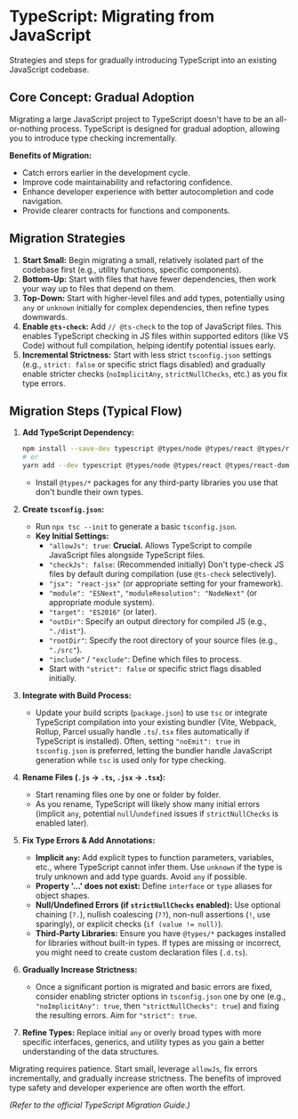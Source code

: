 # TypeScript: Migrating from JavaScript

Strategies and steps for gradually introducing TypeScript into an existing JavaScript codebase.

## Core Concept: Gradual Adoption

Migrating a large JavaScript project to TypeScript doesn't have to be an all-or-nothing process. TypeScript is designed for gradual adoption, allowing you to introduce type checking incrementally.

**Benefits of Migration:**

*   Catch errors earlier in the development cycle.
*   Improve code maintainability and refactoring confidence.
*   Enhance developer experience with better autocompletion and code navigation.
*   Provide clearer contracts for functions and components.

## Migration Strategies

1.  **Start Small:** Begin migrating a small, relatively isolated part of the codebase first (e.g., utility functions, specific components).
2.  **Bottom-Up:** Start with files that have fewer dependencies, then work your way up to files that depend on them.
3.  **Top-Down:** Start with higher-level files and add types, potentially using `any` or `unknown` initially for complex dependencies, then refine types downwards.
4.  **Enable `@ts-check`:** Add `// @ts-check` to the top of JavaScript files. This enables TypeScript checking in JS files within supported editors (like VS Code) without full compilation, helping identify potential issues early.
5.  **Incremental Strictness:** Start with less strict `tsconfig.json` settings (e.g., `strict: false` or specific strict flags disabled) and gradually enable stricter checks (`noImplicitAny`, `strictNullChecks`, etc.) as you fix type errors.

## Migration Steps (Typical Flow)

1.  **Add TypeScript Dependency:**
    ```bash
    npm install --save-dev typescript @types/node @types/react @types/react-dom # Add framework/node types
    # or
    yarn add --dev typescript @types/node @types/react @types/react-dom
    ```
    *   Install `@types/*` packages for any third-party libraries you use that don't bundle their own types.

2.  **Create `tsconfig.json`:**
    *   Run `npx tsc --init` to generate a basic `tsconfig.json`.
    *   **Key Initial Settings:**
        *   `"allowJs": true`: **Crucial.** Allows TypeScript to compile JavaScript files alongside TypeScript files.
        *   `"checkJs": false`: (Recommended initially) Don't type-check JS files by default during compilation (use `@ts-check` selectively).
        *   `"jsx": "react-jsx"` (or appropriate setting for your framework).
        *   `"module": "ESNext"`, `"moduleResolution": "NodeNext"` (or appropriate module system).
        *   `"target": "ES2016"` (or later).
        *   `"outDir"`: Specify an output directory for compiled JS (e.g., `"./dist"`).
        *   `"rootDir"`: Specify the root directory of your source files (e.g., `"./src"`).
        *   `"include"` / `"exclude"`: Define which files to process.
        *   Start with `"strict": false` or specific strict flags disabled initially.

3.  **Integrate with Build Process:**
    *   Update your build scripts (`package.json`) to use `tsc` or integrate TypeScript compilation into your existing bundler (Vite, Webpack, Rollup, Parcel usually handle `.ts`/`.tsx` files automatically if TypeScript is installed). Often, setting `"noEmit": true` in `tsconfig.json` is preferred, letting the bundler handle JavaScript generation while `tsc` is used only for type checking.

4.  **Rename Files (`.js` -> `.ts`, `.jsx` -> `.tsx`):**
    *   Start renaming files one by one or folder by folder.
    *   As you rename, TypeScript will likely show many initial errors (implicit `any`, potential `null`/`undefined` issues if `strictNullChecks` is enabled later).

5.  **Fix Type Errors & Add Annotations:**
    *   **Implicit `any`:** Add explicit types to function parameters, variables, etc., where TypeScript cannot infer them. Use `unknown` if the type is truly unknown and add type guards. Avoid `any` if possible.
    *   **Property '...' does not exist:** Define `interface` or `type` aliases for object shapes.
    *   **Null/Undefined Errors (if `strictNullChecks` enabled):** Use optional chaining (`?.`), nullish coalescing (`??`), non-null assertions (`!`, use sparingly), or explicit checks (`if (value != null)`).
    *   **Third-Party Libraries:** Ensure you have `@types/*` packages installed for libraries without built-in types. If types are missing or incorrect, you might need to create custom declaration files (`.d.ts`).

6.  **Gradually Increase Strictness:**
    *   Once a significant portion is migrated and basic errors are fixed, consider enabling stricter options in `tsconfig.json` one by one (e.g., `"noImplicitAny": true`, then `"strictNullChecks": true`) and fixing the resulting errors. Aim for `"strict": true`.

7.  **Refine Types:** Replace initial `any` or overly broad types with more specific interfaces, generics, and utility types as you gain a better understanding of the data structures.

Migrating requires patience. Start small, leverage `allowJs`, fix errors incrementally, and gradually increase strictness. The benefits of improved type safety and developer experience are often worth the effort.

*(Refer to the official TypeScript Migration Guide.)*